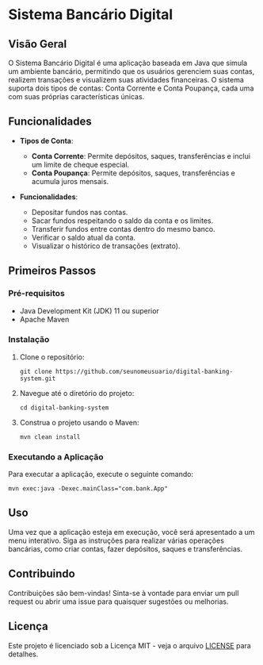 # Sistema Bancário Digital

## Visão Geral
O Sistema Bancário Digital é uma aplicação baseada em Java que simula um ambiente bancário, permitindo que os usuários gerenciem suas contas, realizem transações e visualizem suas atividades financeiras. O sistema suporta dois tipos de contas: Conta Corrente e Conta Poupança, cada uma com suas próprias características únicas.

## Funcionalidades
- **Tipos de Conta**:
    - **Conta Corrente**: Permite depósitos, saques, transferências e inclui um limite de cheque especial.
    - **Conta Poupança**: Permite depósitos, saques, transferências e acumula juros mensais.

- **Funcionalidades**:
    - Depositar fundos nas contas.
    - Sacar fundos respeitando o saldo da conta e os limites.
    - Transferir fundos entre contas dentro do mesmo banco.
    - Verificar o saldo atual da conta.
    - Visualizar o histórico de transações (extrato).

## Primeiros Passos

### Pré-requisitos
- Java Development Kit (JDK) 11 ou superior
- Apache Maven

### Instalação
1. Clone o repositório:
    ```
    git clone https://github.com/seunomeusuario/digital-banking-system.git
    ```
2. Navegue até o diretório do projeto:
    ```
    cd digital-banking-system
    ```
3. Construa o projeto usando o Maven:
    ```
    mvn clean install
    ```

### Executando a Aplicação
Para executar a aplicação, execute o seguinte comando:
```
mvn exec:java -Dexec.mainClass="com.bank.App"
```

## Uso
Uma vez que a aplicação esteja em execução, você será apresentado a um menu interativo. Siga as instruções para realizar várias operações bancárias, como criar contas, fazer depósitos, saques e transferências.

## Contribuindo
Contribuições são bem-vindas! Sinta-se à vontade para enviar um pull request ou abrir uma issue para quaisquer sugestões ou melhorias.

## Licença
Este projeto é licenciado sob a Licença MIT - veja o arquivo [LICENSE](LICENSE) para detalhes.
